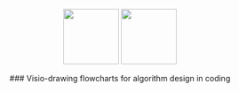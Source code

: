 <p align="center">
  <img width="100px" src="https://user-images.githubusercontent.com/89649191/132097508-102d6512-f513-4123-9c40-a8dc5b531844.png"> <img width="100px" src="https://user-images.githubusercontent.com/89649191/133547491-95526e86-33ae-4d45-8a61-806d4c709717.png"></p>
<div align="center"> ### Visio-drawing flowcharts for algorithm design in coding </div>
